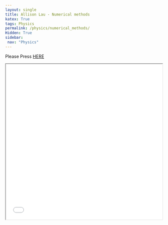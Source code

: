 ```yaml
---
layout: single
title: Allison Lau - Numerical methods
katex: True
tags: Physics
permalink: /physics/numerical_methods/
Hidden: True
sidebar:
 nav: "Physics"
---
```


Please Press [HERE]({{site.url}}/assets/csc336.pdf)

<iframe src="{{site.url}}/assets/csc336.pdf" width="100%" height="500px">
